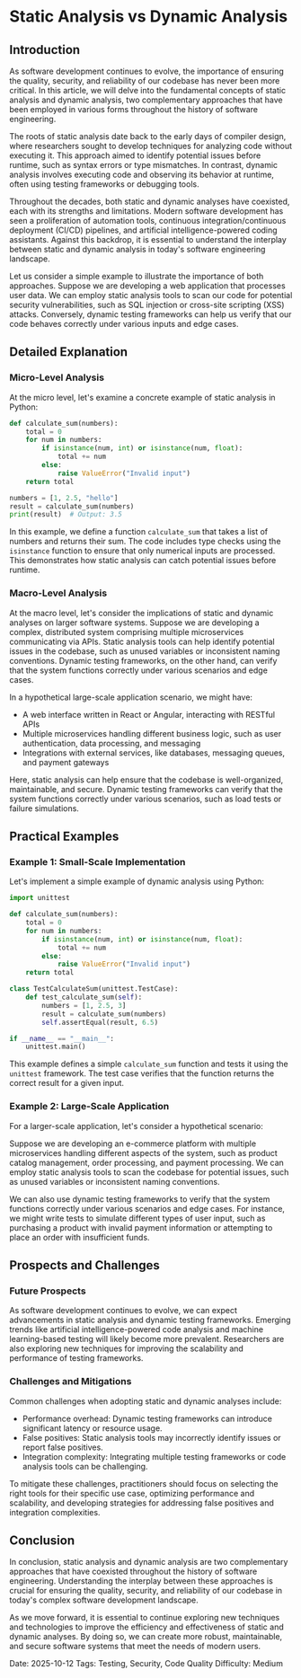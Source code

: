 # Static Analysis vs Dynamic Analysis
## Introduction

As software development continues to evolve, the importance of ensuring the quality, security, and reliability of our codebase has never been more critical. In this article, we will delve into the fundamental concepts of static analysis and dynamic analysis, two complementary approaches that have been employed in various forms throughout the history of software engineering.

The roots of static analysis date back to the early days of compiler design, where researchers sought to develop techniques for analyzing code without executing it. This approach aimed to identify potential issues before runtime, such as syntax errors or type mismatches. In contrast, dynamic analysis involves executing code and observing its behavior at runtime, often using testing frameworks or debugging tools.

Throughout the decades, both static and dynamic analyses have coexisted, each with its strengths and limitations. Modern software development has seen a proliferation of automation tools, continuous integration/continuous deployment (CI/CD) pipelines, and artificial intelligence-powered coding assistants. Against this backdrop, it is essential to understand the interplay between static and dynamic analysis in today's software engineering landscape.

Let us consider a simple example to illustrate the importance of both approaches. Suppose we are developing a web application that processes user data. We can employ static analysis tools to scan our code for potential security vulnerabilities, such as SQL injection or cross-site scripting (XSS) attacks. Conversely, dynamic testing frameworks can help us verify that our code behaves correctly under various inputs and edge cases.

## Detailed Explanation

### Micro-Level Analysis

At the micro level, let's examine a concrete example of static analysis in Python:
```python
def calculate_sum(numbers):
    total = 0
    for num in numbers:
        if isinstance(num, int) or isinstance(num, float):
            total += num
        else:
            raise ValueError("Invalid input")
    return total

numbers = [1, 2.5, "hello"]
result = calculate_sum(numbers)
print(result)  # Output: 3.5
```
In this example, we define a function `calculate_sum` that takes a list of numbers and returns their sum. The code includes type checks using the `isinstance` function to ensure that only numerical inputs are processed. This demonstrates how static analysis can catch potential issues before runtime.

### Macro-Level Analysis

At the macro level, let's consider the implications of static and dynamic analyses on larger software systems. Suppose we are developing a complex, distributed system comprising multiple microservices communicating via APIs. Static analysis tools can help identify potential issues in the codebase, such as unused variables or inconsistent naming conventions. Dynamic testing frameworks, on the other hand, can verify that the system functions correctly under various scenarios and edge cases.

In a hypothetical large-scale application scenario, we might have:

* A web interface written in React or Angular, interacting with RESTful APIs
* Multiple microservices handling different business logic, such as user authentication, data processing, and messaging
* Integrations with external services, like databases, messaging queues, and payment gateways

Here, static analysis can help ensure that the codebase is well-organized, maintainable, and secure. Dynamic testing frameworks can verify that the system functions correctly under various scenarios, such as load tests or failure simulations.

## Practical Examples

### Example 1: Small-Scale Implementation

Let's implement a simple example of dynamic analysis using Python:
```python
import unittest

def calculate_sum(numbers):
    total = 0
    for num in numbers:
        if isinstance(num, int) or isinstance(num, float):
            total += num
        else:
            raise ValueError("Invalid input")
    return total

class TestCalculateSum(unittest.TestCase):
    def test_calculate_sum(self):
        numbers = [1, 2.5, 3]
        result = calculate_sum(numbers)
        self.assertEqual(result, 6.5)

if __name__ == "__main__":
    unittest.main()
```
This example defines a simple `calculate_sum` function and tests it using the `unittest` framework. The test case verifies that the function returns the correct result for a given input.

### Example 2: Large-Scale Application

For a larger-scale application, let's consider a hypothetical scenario:

Suppose we are developing an e-commerce platform with multiple microservices handling different aspects of the system, such as product catalog management, order processing, and payment processing. We can employ static analysis tools to scan the codebase for potential issues, such as unused variables or inconsistent naming conventions.

We can also use dynamic testing frameworks to verify that the system functions correctly under various scenarios and edge cases. For instance, we might write tests to simulate different types of user input, such as purchasing a product with invalid payment information or attempting to place an order with insufficient funds.

## Prospects and Challenges

### Future Prospects

As software development continues to evolve, we can expect advancements in static analysis and dynamic testing frameworks. Emerging trends like artificial intelligence-powered code analysis and machine learning-based testing will likely become more prevalent. Researchers are also exploring new techniques for improving the scalability and performance of testing frameworks.

### Challenges and Mitigations

Common challenges when adopting static and dynamic analyses include:

* Performance overhead: Dynamic testing frameworks can introduce significant latency or resource usage.
* False positives: Static analysis tools may incorrectly identify issues or report false positives.
* Integration complexity: Integrating multiple testing frameworks or code analysis tools can be challenging.

To mitigate these challenges, practitioners should focus on selecting the right tools for their specific use case, optimizing performance and scalability, and developing strategies for addressing false positives and integration complexities.

## Conclusion

In conclusion, static analysis and dynamic analysis are two complementary approaches that have coexisted throughout the history of software engineering. Understanding the interplay between these approaches is crucial for ensuring the quality, security, and reliability of our codebase in today's complex software development landscape.

As we move forward, it is essential to continue exploring new techniques and technologies to improve the efficiency and effectiveness of static and dynamic analyses. By doing so, we can create more robust, maintainable, and secure software systems that meet the needs of modern users.

Date: 2025-10-12
Tags: Testing, Security, Code Quality
Difficulty: Medium